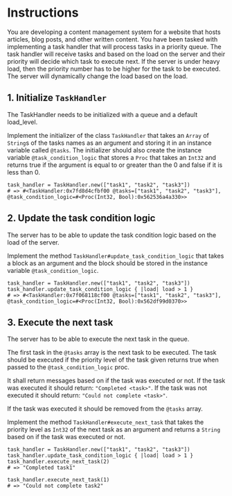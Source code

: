 # Instructions

You are developing a content management system for a website that hosts articles, blog posts, and other written content. 
You have been tasked with implementing a task handler that will process tasks in a priority queue.
The task handler will receive tasks and based on the load on the server and their priority will decide which task to execute next.
If the server is under heavy load, then the priority number has to be higher for the task to be executed.
The server will dynamically change the load based on the load.

## 1. Initialize `TaskHandler`

The TaskHandler needs to be initialized with a queue and a default load_level.

Implement the initializer of the class `TaskHandler` that takes an `Array` of `String`s of the tasks names as an argument and storing it in an instance variable called `@tasks`.
The initializer should also create the instance variable `@task_condition_logic` that stores a `Proc` that takes an `Int32` and returns true if the argument is equal to or greater than the 0 and false if it is less than 0.

```crystal
task_handler = TaskHandler.new(["task1", "task2", "task3"])
# => #<TaskHandler:0x7fd8d4cfbf00 @tasks=["task1", "task2", "task3"], @task_condition_logic=#<Proc(Int32, Bool):0x562536a4a330>>
```

## 2. Update the task condition logic

The server has to be able to update the task condition logic based on the load of the server.

Implement the method `TaskHandler#update_task_condition_logic` that takes a block as an argument and the block should be stored in the instance variable `@task_condition_logic`.

```crystal
task_handler = TaskHandler.new(["task1", "task2", "task3"])
task_handler.update_task_condition_logic { |load| load > 1 }
# => #<TaskHandler:0x7f068118cf00 @tasks=["task1", "task2", "task3"], @task_condition_logic=#<Proc(Int32, Bool):0x562df99d0370>>
```

## 3. Execute the next task

The server has to be able to execute the next task in the queue.

The first task in the `@tasks` array is the next task to be executed.
The task should be executed if the priority level of the task given returns true when passed to the `@task_condition_logic` proc.

It shall return messages based on if the task was executed or not.
If the task was executed it should return: `"Completed <task>"`.
If the task was not executed it should return: `"Could not complete <task>"`.

If the task was executed it should be removed from the `@tasks` array.

Implement the method `TaskHandler#execute_next_task` that takes the priority level as `Int32` of the next task as an argument and returns a `String` based on if the task was executed or not.

```crystal
task_handler = TaskHandler.new(["task1", "task2", "task3"])
task_handler.update_task_condition_logic { |load| load > 1 }
task_handler.execute_next_task(2)
# => "Completed task1"

task_handler.execute_next_task(1)
# => "Could not complete task2"
```
